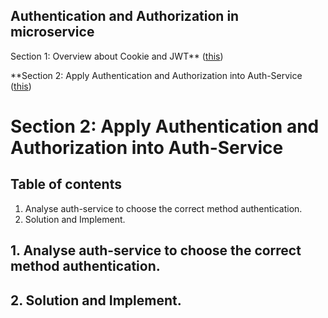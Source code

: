 
## Authentication and Authorization in microservice

Section 1: Overview about Cookie and JWT** ([this](./jwt-vs-cookie.md))

**Section 2: Apply Authentication and Authorization into Auth-Service ([this](./implement-auth-service.md))

# Section 2: Apply Authentication and Authorization into Auth-Service

## Table of contents

1. Analyse auth-service to choose the correct method authentication.
2. Solution and Implement.


## 1. Analyse auth-service to choose the correct method authentication.


## 2. Solution and Implement.
